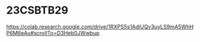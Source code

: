# 23CSBTB29  
https://colab.research.google.com/drive/1RXPS5s1AdiUQv3uyLS9mA5WhHP6M6eAu#scrollTo=D3Heb0JWwbup
